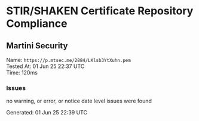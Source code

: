 # STIR/SHAKEN Certificate Repository Compliance

## Martini Security

Name: `https://p.mtsec.me/2884/LKlsb3YtXuhn.pem`\
Tested At: 01 Jun 25 22:37 UTC\
Time: 120ms

### Issues

no warning, or error, or notice date level issues were found

Generated: 01 Jun 25 22:39 UTC